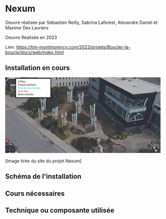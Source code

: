 # Nexum

Oeuvre réalisée par Sébastien Reilly, Sabrina Laforest, Alexandre Daniel et Maxime Des Lauriers

Oeuvre Réalisée en 2023

Lien: https://tim-montmorency.com/2023/projets/Boucler-la-boucle/docs/web/index.html

## Installation en cours

<img src="../Medias/Passe_lumiere.png" style="width: 500px;"></img>

[Image tirée du site du projet Nexum]

## Schéma de l'installation

## Cours nécessaires

## Technique ou composante utilisée

